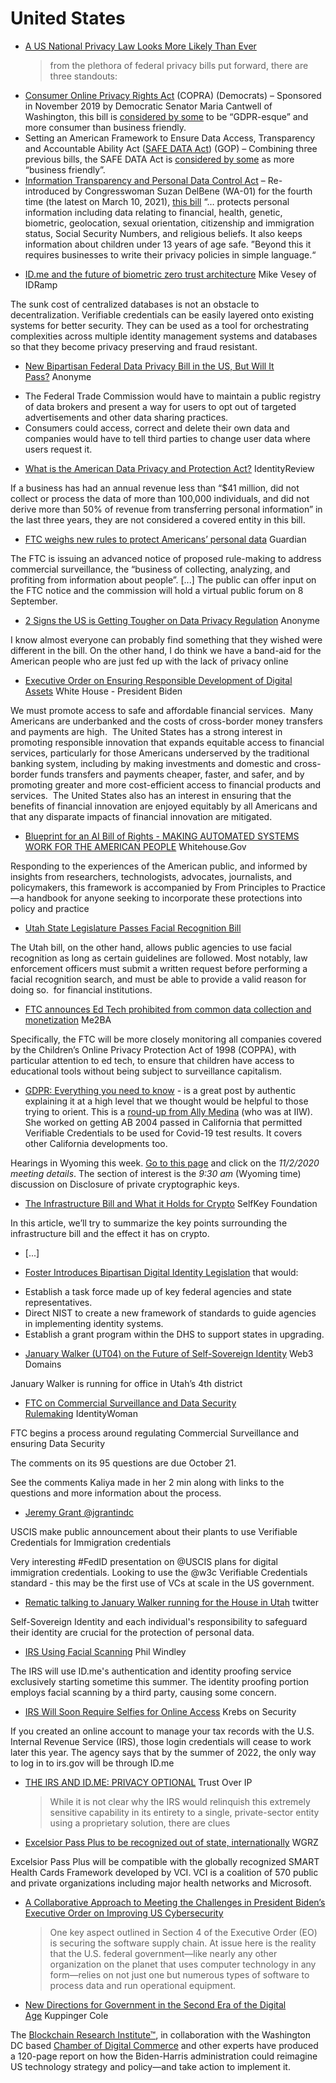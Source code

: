 # United States

* [A US National Privacy Law Looks More Likely Than Ever](https://anonyome.com/2021/04/a-us-national-privacy-law-looks-more-likely-than-ever/)
  > from the plethora of federal privacy bills put forward, there are three standouts:

- [Consumer Online Privacy Rights Act](https://www.cantwell.senate.gov/imo/media/doc/COPRA%2520Bill%2520Text.pdf) (COPRA) (Democrats) – Sponsored in November 2019 by Democratic Senator Maria Cantwell of Washington, this bill is [considered by some](https://www.darkreading.com/endpoint/what-a-federal-data-privacy-law-would-mean-for-consumers/a/d-id/1340433) to be “GDPR-esque” and more consumer than business friendly.
- Setting an American Framework to Ensure Data Access, Transparency and Accountable Ability Act ([SAFE DATA Act](https://www.commerce.senate.gov/services/files/BD190421-F67C-4E37-A25E-5D522B1053C7)) (GOP) – Combining three previous bills, the SAFE DATA Act is [considered by some](https://www.darkreading.com/endpoint/what-a-federal-data-privacy-law-would-mean-for-consumers/a/d-id/1340433) as more “business friendly”.
- [Information Transparency and Personal Data Control Act](https://delbene.house.gov/news/documentsingle.aspx?DocumentID%3D2740) – Re-introduced by Congresswoman Suzan DelBene (WA-01) for the fourth time (the latest on March 10, 2021), [this bill](https://delbene.house.gov/news/documentsingle.aspx?DocumentID%3D2740) “… protects personal information including data relating to financial, health, genetic, biometric, geolocation, sexual orientation, citizenship and immigration status, Social Security Numbers, and religious beliefs. It also keeps information about children under 13 years of age safe. ”Beyond this it requires businesses to write their privacy policies in simple language.“


* [ID.me and the future of biometric zero trust architecture](https://www.biometricupdate.com/202204/id-me-and-the-future-of-biometric-zero-trust-architecture) Mike Vesey of IDRamp

The sunk cost of centralized databases is not an obstacle to decentralization. Verifiable credentials can be easily layered onto existing systems for better security. They can be used as a tool for orchestrating complexities across multiple identity management systems and databases so that they become privacy preserving and fraud resistant.

* [New Bipartisan Federal Data Privacy Bill in the US, But Will It Pass?](https://anonyome.com/2022/06/new-bipartisan-federal-data-privacy-bill-in-the-us-but-will-it-pass/) Anonyme

- The Federal Trade Commission would have to maintain a public registry of data brokers and present a way for users to opt out of targeted advertisements and other data sharing practices.
- Consumers could access, correct and delete their own data and companies would have to tell third parties to change user data where users request it.

* [What is the American Data Privacy and Protection Act?](https://identityreview.com/what-adppa-american-data-privacy-protection-act/) IdentityReview

If a business has had an annual revenue less than “$41 million, did not collect or process the data of more than 100,000 individuals, and did not derive more than 50% of revenue from transferring personal information” in the last three years, they are not considered a covered entity in this bill.

* [FTC weighs new rules to protect Americans’ personal data](https://www.theguardian.com/us-news/2022/aug/11/ftc-new-rules-personal-data-secuirty) Guardian

The FTC is issuing an advanced notice of proposed rule-making to address commercial surveillance, the “business of collecting, analyzing, and profiting from information about people”. [...] The public can offer input on the FTC notice and the commission will hold a virtual public forum on 8 September.
* [2 Signs the US is Getting Tougher on Data Privacy Regulation](https://anonyome.com/2022/09/2-signs-the-us-is-getting-tougher-on-data-privacy-regulation/) Anonyme

I know almost everyone can probably find something that they wished were different in the bill. On the other hand, I do think we have a band-aid for the American people who are just fed up with the lack of privacy online
* [Executive Order on Ensuring Responsible Development of Digital Assets](https://www.whitehouse.gov/briefing-room/presidential-actions/2022/03/09/executive-order-on-ensuring-responsible-development-of-digital-assets/) White House - President Biden

We must promote access to safe and affordable financial services.  Many Americans are underbanked and the costs of cross-border money transfers and payments are high.  The United States has a strong interest in promoting responsible innovation that expands equitable access to financial services, particularly for those Americans underserved by the traditional banking system, including by making investments and domestic and cross-border funds transfers and payments cheaper, faster, and safer, and by promoting greater and more cost-efficient access to financial products and services.  The United States also has an interest in ensuring that the benefits of financial innovation are enjoyed equitably by all Americans and that any disparate impacts of financial innovation are mitigated.

* [Blueprint for an AI Bill of Rights - MAKING AUTOMATED SYSTEMS WORK FOR THE AMERICAN PEOPLE](https://www.whitehouse.gov/ostp/ai-bill-of-rights/) Whitehouse.Gov

Responding to the experiences of the American public, and informed by insights from researchers, technologists, advocates, journalists, and policymakers, this framework is accompanied by From Principles to Practice—a handbook for anyone seeking to incorporate these protections into policy and practice

* [Utah State Legislature Passes Facial Recognition Bill](https://findbiometrics.com/utah-state-legislature-passes-facial-recognition-bill-030504/)

The Utah bill, on the other hand, allows public agencies to use facial recognition as long as certain guidelines are followed. Most notably, law enforcement officers must submit a written request before performing a facial recognition search, and must be able to provide a valid reason for doing so.
 for financial institutions.

* [FTC announces Ed Tech prohibited from common data collection and monetization](https://me2ba.org/ftc-prohibits-data-collection-and-monetization-edtech/) Me2BA

Specifically, the FTC will be more closely monitoring all companies covered by the Children’s Online Privacy Protection Act of 1998 (COPPA), with particular attention to ed tech, to ensure that children have access to educational tools without being subject to surveillance capitalism.

* [GDPR: Everything you need to know](https://authenteq.com/general-data-protection-regulation-gdpr-and-all-thats-behind-it/) - is a great post by authentic explaining it at a high level that we thought would be helpful to those trying to orient.
This is a [round-up from Ally Medina](https://blockadvocacy.medium.com/cas-2020-blockchain-legislative-roundup-89cdd3bad25c) (who was at IIW). She worked on getting AB 2004 passed in California that permitted Verifiable Credentials to be used for Covid-19 test results. It covers other California developments too.

Hearings in Wyoming this week. [Go to this page](https://www.wyoleg.gov/Committees/2020/S19) and click on the *11/2/2020 meeting details*. The section of interest is the *9:30 am* (Wyoming time) discussion on Disclosure of private cryptographic keys.
* [The Infrastructure Bill and What it Holds for Crypto](https://selfkey.org/the-infrastructure-bill-and-what-it-holds-for-crypto/) SelfKey Foundation

In this article, we’ll try to summarize the key points surrounding the infrastructure bill and the effect it has on crypto.
* [...]

* [Foster Introduces Bipartisan Digital Identity Legislation](https://foster.house.gov/media/press-releases/foster-introduces-bipartisan-digital-identity-legislation) that would:

- Establish a task force made up of key federal agencies and state representatives.
- Direct NIST to create a new framework of standards to guide agencies in implementing identity systems.
- Establish a grant program within the DHS to support states in upgrading.
* [January Walker (UT04) on the Future of Self-Sovereign Identity](https://web3domains.com/january-walker-ut04-on-the-future-of-self-sovereign-identity/) Web3 Domains

January Walker is running for office in Utah’s 4th district

* [FTC on Commercial Surveillance and Data Security Rulemaking](https://identitywoman.net/ftc-on-commercial-surveillance-and-data-security-rulemaking/) IdentityWoman

FTC begins a process around regulating Commercial Surveillance and ensuring Data Security

The comments on its 95 questions are due October 21.

See the comments Kaliya made in her 2 min along with links to the questions and more information about the process.

* [Jeremy Grant @jgrantindc](https://twitter.com/jgrantindc/status/1567531428707024899)

USCIS make public announcement about their plants to use Verifiable Credentials for Immigration credentials

Very interesting #FedID presentation on @USCIS plans for digital immigration credentials. Looking to use the @w3c Verifiable Credentials standard - this may be the first use of VCs at scale in the US government.

* [Rematic talking to January Walker running for the House in Utah](https://twitter.com/RematicEGC/status/1559993471259344897) twitter

Self-Sovereign Identity and each individual's responsibility to safeguard their identity are crucial for the protection of personal data.

* [IRS Using Facial Scanning](https://www.windley.com/archives/2022/01/irs_using_facial_scanning.shtml) Phil Windley

The IRS will use ID.me's authentication and identity proofing service exclusively starting sometime this summer. The identity proofing portion employs facial scanning by a third party, causing some concern.


* [IRS Will Soon Require Selfies for Online Access](https://krebsonsecurity.com/2022/01/irs-will-soon-require-selfies-for-online-access/) Krebs on Security

If you created an online account to manage your tax records with the U.S. Internal Revenue Service (IRS), those login credentials will cease to work later this year. The agency says that by the summer of 2022, the only way to log in to irs.gov will be through ID.me

* [THE IRS AND ID.ME: PRIVACY OPTIONAL](https://trustoverip.org/blog/2022/02/15/the-irs-and-id-me-privacy-optional/) Trust Over IP
  > While it is not clear why the IRS would relinquish this extremely sensitive capability in its entirety to a single, private-sector entity using a proprietary solution, there are clues


* [Excelsior Pass Plus to be recognized out of state, internationally](https://www.wgrz.com/article/news/local/excelsior-pass-plus-to-be-recognized-out-of-state-internationally/71-434f8c6f-cbac-4d61-a732-ac0e0769efa3) WGRZ

Excelsior Pass Plus will be compatible with the globally recognized SMART Health Cards Framework developed by VCI. VCI is a coalition of 570 public and private organizations including major health networks and Microsoft.

* [A Collaborative Approach to Meeting the Challenges in President Biden’s Executive Order on Improving US Cybersecurity](https://www.oasis-open.org/2021/06/14/a-collaborative-approach-to-meeting-the-challenges-in-president-bidens-executive-order-on-improving-us-cybersecurity/)
  > One key aspect outlined in Section 4 of the Executive Order (EO) is securing the software supply chain. At issue here is the reality that the U.S. federal government—like nearly any other organization on the planet that uses computer technology in any form—relies on not just one but numerous types of software to process data and run operational equipment.

* [New Directions for Government in the Second Era of the Digital Age](https://www.blockchainresearchinstitute.org/new-directions-for-government-in-the-second-era-of-the-digital-age/) Kuppinger Cole

The [Blockchain Research Institute™](https://www.blockchainresearchinstitute.org/), in collaboration with the Washington DC based [Chamber of Digital Commerce](https://digitalchamber.org/) and other experts have produced a 120-page report on how the Biden-Harris administration could reimagine US technology strategy and policy—and take action to implement it.
